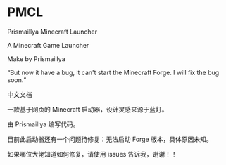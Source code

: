 # PMCL
Prismaillya Minecraft Launcher

A Minecraft Game Launcher

Make by Prismaillya

<q>But now it have a bug, it can't start the Minecraft Forge.
I will fix the bug soon.</q>

中文文档

一款基于网页的 Minecraft 启动器，设计灵感来源于蓝灯。

由 Prismaillya 编写代码。

目前此启动器还有一个问题待修复：无法启动 Forge 版本，具体原因未知。

如果哪位大佬知道如何修复，请使用 issues 告诉我，谢谢！！
